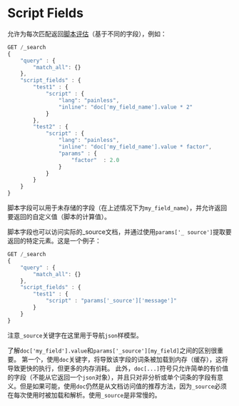 # Script Fields

允许为每次匹配返回[脚本评估](./Modules/Scripting.md)（基于不同的字段），例如：

```js
GET /_search
{
    "query" : {
        "match_all": {}
    },
    "script_fields" : {
        "test1" : {
            "script" : {
                "lang": "painless",
                "inline": "doc['my_field_name'].value * 2"
            }
        },
        "test2" : {
            "script" : {
                "lang": "painless",
                "inline": "doc['my_field_name'].value * factor",
                "params" : {
                    "factor"  : 2.0
                }
            }
        }
    }
}
```

脚本字段可以用于未存储的字段（在上述情况下为`my_field_name`），并允许返回要返回的自定义值（脚本的计算值）。

脚本字段也可以访问实际的_source文档，并通过使用`params['_ source']`提取要返回的特定元素。这是一个例子：

```js
GET /_search
{
    "query" : {
        "match_all": {}
    },
    "script_fields" : {
        "test1" : {
            "script" : "params['_source']['message']"
        }
    }
}
```

注意`_source`关键字在这里用于导航`json`样模型。

了解`doc['my_field'].value`和`params['_source'][my_field]`之间的区别很重要。 第一个，使用`doc`关键字，将导致该字段的词条被加载到内存（缓存），这将导致更快的执行，但更多的内存消耗。 此外，`doc[...]`符号只允许简单的有价值的字段（不能从它返回一个`json`对象），并且只对非分析或单个词条的字段有意义。但是如果可能，使用`doc`仍然是从文档访问值的推荐方法，因为`_source`必须在每次使用时被加载和解析。使用`_source`是非常慢的。